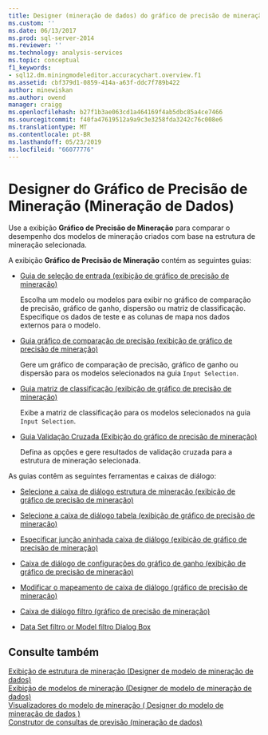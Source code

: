 ```yaml
---
title: Designer (mineração de dados) do gráfico de precisão de mineração | Microsoft Docs
ms.custom: ''
ms.date: 06/13/2017
ms.prod: sql-server-2014
ms.reviewer: ''
ms.technology: analysis-services
ms.topic: conceptual
f1_keywords:
- sql12.dm.miningmodeleditor.accuracychart.overview.f1
ms.assetid: cbf379d1-0859-414a-a63f-ddc7f789b422
author: minewiskan
ms.author: owend
manager: craigg
ms.openlocfilehash: b27f1b3ae063cd1a464169f4ab5dbc85a4ce7466
ms.sourcegitcommit: f40fa47619512a9a9c3e3258fda3242c76c008e6
ms.translationtype: MT
ms.contentlocale: pt-BR
ms.lasthandoff: 05/23/2019
ms.locfileid: "66077776"
---
```

# <a name="mining-accuracy-chart-designer-data-mining"></a>Designer do Gráfico de Precisão de Mineração (Mineração de Dados)
  Use a exibição **Gráfico de Precisão de Mineração** para comparar o desempenho dos modelos de mineração criados com base na estrutura de mineração selecionada.  
  
 A exibição **Gráfico de Precisão de Mineração** contém as seguintes guias:  
  
-   [Guia de seleção de entrada &#40;exibição de gráfico de precisão de mineração&#41;](input-selection-tab-mining-accuracy-chart-view.md)  
  
     Escolha um modelo ou modelos para exibir no gráfico de comparação de precisão, gráfico de ganho, dispersão ou matriz de classificação. Especifique os dados de teste e as colunas de mapa nos dados externos para o modelo.  
  
-   [Guia gráfico de comparação de precisão &#40;exibição de gráfico de precisão de mineração&#41;](lift-chart-tab-mining-accuracy-chart-view.md)  
  
     Gere um gráfico de comparação de precisão, gráfico de ganho ou dispersão para os modelos selecionados na guia `Input Selection`.  
  
-   [Guia matriz de classificação &#40;exibição de gráfico de precisão de mineração&#41;](classification-matrix-tab-mining-accuracy-chart-view.md)  
  
     Exibe a matriz de classificação para os modelos selecionados na guia `Input Selection`.  
  
-   [Guia Validação Cruzada &#40;Exibição do gráfico de precisão de mineração&#41;](cross-validation-tab-mining-accuracy-chart-view.md)  
  
     Defina as opções e gere resultados de validação cruzada para a estrutura de mineração selecionada.  
  
 As guias contêm as seguintes ferramentas e caixas de diálogo:  
  
-   [Selecione a caixa de diálogo estrutura de mineração &#40;exibição de gráfico de precisão de mineração&#41;](select-mining-structure-dialog-box-mining-accuracy-chart-view.md)  
  
-   [Selecione a caixa de diálogo tabela &#40;exibição de gráfico de precisão de mineração&#41;](select-table-dialog-box-mining-accuracy-chart-view.md)  
  
-   [Especificar junção aninhada caixa de diálogo &#40;exibição de gráfico de precisão de mineração&#41;](specify-nested-join-dialog-box-mining-accuracy-chart-view.md)  
  
-   [Caixa de diálogo de configurações do gráfico de ganho &#40;exibição de gráfico de precisão de mineração&#41;](profit-chart-settings-dialog-box-mining-accuracy-chart-view.md)  
  
-   [Modificar o mapeamento de caixa de diálogo &#40;gráfico de precisão de mineração&#41;](modify-mapping-dialog-box-mining-accuracy-chart.md)  
  
-   [Caixa de diálogo filtro &#40;gráfico de precisão de mineração&#41;](filter-dialog-box-mining-accuracy-chart.md)  
  
-   [Data Set filtro or Model filtro Dialog Box](data-set-filter-or-model-filter-dialog-box.md)  
  
## <a name="see-also"></a>Consulte também  
 [Exibição de estrutura de mineração &#40;Designer de modelo de mineração de dados&#41;](mining-structure-view-data-mining-model-designer.md)   
 [Exibição de modelos de mineração &#40;Designer de modelo de mineração de dados&#41;](mining-models-view-data-mining-model-designer.md)   
 [Visualizadores do modelo de mineração &#40; Designer do modelo de mineração de dados &#41;](mining-model-viewers-data-mining-model-designer.md)   
 [Construtor de consultas de previsão &#40;mineração de dados&#41;](prediction-query-builder-data-mining.md)  
  
  
